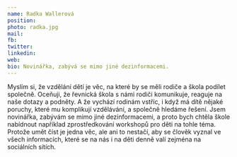 ```yaml
---
name: Radka Wallerová
position: 
photo: radka.jpg
mail: 
fb: 
twitter: 
linkedin: 
web: 
bio: Novinářka, zabývá se mimo jiné dezinformacemi.
---
```

Myslím si, že vzdělání dětí je věc, na které by se měli rodiče a škola podílet společně. Oceňuji, že řevnická škola s námi rodiči komunikuje, reaguje na naše dotazy a podněty. A že vychází rodinám vstříc, i když má dítě nějaké poruchy, které mu komplikují vzdělávání, a společně hledáme řešení. Jsem novinářka, zabývám se mimo jiné dezinformacemi, a proto bych chtěla škole nabídnout například zprostředkování workshopů pro děti na tohle téma. Protože umět číst je jedna věc, ale ani to nestačí, aby se člověk vyznal ve všech informacích, které se na nás i na děti denně valí zejména na sociálních sítích.
